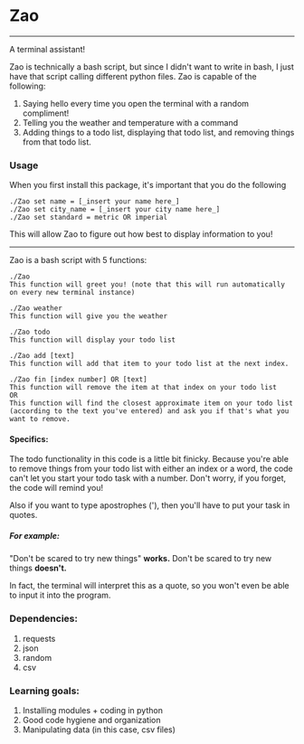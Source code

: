 # Zao 

---

A terminal assistant!

Zao is technically a bash script, but since I didn't want to write in bash, I just have that script calling different python files. Zao is capable of the following:

1. Saying hello every time you open the terminal with a random compliment!
2. Telling you the weather and temperature with a command
3. Adding things to a todo list, displaying that todo list, and removing things from that todo list.

### Usage

When you first install this package, it's important that you do the following

    ./Zao set name = [_insert your name here_]
    ./Zao set city_name = [_insert your city name here_]
    ./Zao set standard = metric OR imperial

This will allow Zao to figure out how best to display information to you!

---

Zao is a bash script with 5 functions:

    ./Zao                               
    This function will greet you! (note that this will run automatically on every new terminal instance)

    ./Zao weather                       
    This function will give you the weather

    ./Zao todo                          
    This function will display your todo list 

    ./Zao add [text]                    
    This function will add that item to your todo list at the next index.

    ./Zao fin [index number] OR [text]        
    This function will remove the item at that index on your todo list
    OR
    This function will find the closest approximate item on your todo list (according to the text you've entered) and ask you if that's what you want to remove.

#### Specifics:

The todo functionality in this code is a little bit finicky. Because you're able to remove things from your todo list with either an index or a word, the code can't let you start your todo task with a number. Don't worry, if you forget, the code will remind you!

Also if you want to type apostrophes ('), then you'll have to put your task in quotes. 

##### For example:
"Don't be scared to try new things" **works.**
Don't be scared to try new things **doesn't.**

In fact, the terminal will interpret this as a quote, so you won't even be able to input it into the program. 


### Dependencies:
1. requests
2. json
3. random
4. csv

### Learning goals:
1. Installing modules + coding in python
2. Good code hygiene and organization
3. Manipulating data (in this case, csv files)
